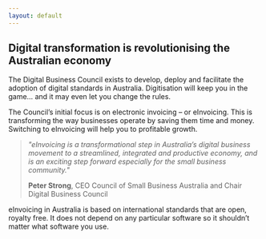 ```yaml
---
layout: default
---
```



## Digital transformation is revolutionising the Australian economy

The Digital Business Council exists to develop, deploy and facilitate the adoption of digital standards in Australia. Digitisation will keep you in the game… and it may even let you change the rules.

The Council’s initial focus is on electronic invoicing – or eInvoicing. This is transforming the way businesses operate by saving them time and money. Switching to eInvoicing will help you to profitable growth.

> *"eInvoicing is a transformational step in Australia’s digital business movement to a streamlined, integrated and productive economy, 
> and is an exciting step forward especially for the small business community."*
>
> **Peter Strong**, CEO Council of Small Business Australia and Chair Digital Business Council

eInvoicing in Australia is based on international standards that are open, royalty free. It does not depend on any particular software so it shouldn’t matter what software you use.
